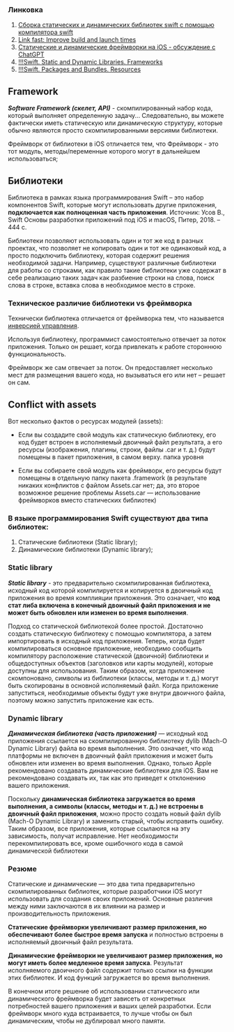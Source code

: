 ### Линковка

1. [Сборка статических и динамических библиотек swift с помощью компилятора swift ](https://libeldoc.bsuir.by/bitstream/123456789/43790/1/Yurchenko_Sborka.pdf)
2. [Link fast: Improve build and launch times](https://developer.apple.com/videos/play/wwdc2022/110362/)
3. [Статические и динамические фреймворки на iOS - обсуждение с ChatGPT](https://vc.ru/dev/570484-staticheskie-i-dinamicheskie-freymvorki-na-ios-obsuzhdenie-s-chatgpt)
4. [!!!Swift. Static and Dynamic Libraries. Frameworks](https://maxim-kryloff.medium.com/swift-static-and-dynamic-libraries-frameworks-343952d3011e)
5. [!!!Swift. Packages and Bundles. Resources](https://maxim-kryloff.medium.com/swift-packages-and-bundles-resources-82f06c66b19e)

## Framework

***Software Framework (скелет, API)*** - скомпилированный набор кода, который выполняет определенную задачу... Cледовательно, вы можете фактически иметь статическую или динамическую структуру, которые обычно являются просто скомпилированными версиями библиотеки.

Фреймворк от библиотеки в iOS отличается тем, что Фреймворк - это тот модуль, методы/переменные которого могут в дальнейшем использоваться;

## Библиотеки

Библиотека в рамках языка программирования Swift – это набор компонентов Swift, которые могут использовать другие приложения, __подключается как полноценная часть приложения__. Источник: Усов В., Swift Основы разработки приложений под iOS и macOS, Питер, 2018. – 444 с.

Библиотеки позволяют использовать один и тот же код в разных проектах, что позволяет не копировать один и тот же одинаковый код, а просто подключить библиотеку, которая содержит решения необходимой задачи. Например, существуют различные библиотеки для работы со строками, как правило такие библиотеки уже содержат в себе реализацию таких задач как разбиение строки на слова, поиск слова в строке, вставка слова в необходимое место в строке.

### Техническое различие библиотеки vs фреймворка

Технически библиотека отличается от фреймворка тем, что называется [инверсией управления](https://ru.wikipedia.org/wiki/Инверсия_управления). 

Используя библиотеку, программист самостоятельно отвечает за поток приложения. Только он решает, когда привлекать к работе стороннюю функциональность.

Фреймворк же сам отвечает за поток. Он предоставляет несколько мест для размещения вашего кода, но вызываться его или нет – решает он сам.

## Conflict with assets

Вот несколько фактов о ресурсах модулей (assets):

* Если вы создадите свой модуль как статическую библиотеку, его код будет встроен в исполняемый двоичный файл результата, а его ресурсы (изображения, плагины, строки, файлы .car и т. д.) будут помещены в пакет приложения, в самом верху. папка уровня

* Если вы собираете свой модуль как фреймворк, его ресурсы будут помещены в отдельную папку пакета .framework (в результате никаких конфликтов с файлом Assets.car нет; да, это второе возможное решение проблемы Assets.car — использование фреймворков вместо статических библиотек)

### В языке программирования Swift существуют два типа библиотек:
1. Статические библиотеки (Static library);
2. Динамические библиотеки (Dynamic library);

### Static library

***Static library*** - это предварительно скомпилированная библиотека, исходный код которой компилируется и копируется в двоичный код приложения во время комплияции приложения. Это означает, что **код стат либа включена в конечный двоичный файл приложения и не может быть обновлен или изменен во время выполнения**.

Подход со статической библиотекой более простой. Достаточно создать статическую библиотеку с помощью компилятора, а затем импортировать в исходный код приложения.
Теперь, когда будет компилироваться основное приложение, необходимо сообщить компилятору расположение статической (двоичной) библиотеки и общедоступных объектов (заголовков или карты модулей), которые доступны для использования. Таким образом, когда приложение скомпоновано, символы из библиотеки (классы, методы и т. д.) могут быть скопированы в основной исполняемый файл. Когда приложение запуститься, необходимые объекты будут уже внутри двоичного файла, поэтому можно запустить приложение как есть.

### Dynamic library

***Динамическая библиотека (часть приложения)*** — исходный код приложения ссылается на скомпилированную библиотеку dylib (Mach-O Dynamic Library) файла во время выполнения. Это означает, что код платформы не включен в двоичный файл приложения и может быть обновлен или изменен во время выполнения. Однако, только Apple рекомендовано создавать динамические библиотеки для iOS. Вам не рекомендовано создавать их, так как это приведет к отклонению вашего приложения. 

Поскольку **динамическая библиотека загружается во время выполнения, а символы (классы, методы и т. д.) не встроены в двоичный файл приложения**, можно просто создать новый файл dylib (Mach-O Dynamic Library) и заменить старый, чтобы исправить ошибку. Таким образом, все приложения, которые ссылаются на эту зависимость, получат исправление. Нет необходимости перекомпилировать все, кроме ошибочного кода в самой динамической библиотеки

### Резюме

Cтатические и динамические — это два типа предварительно скомпилированных библиотек, которые разработчики iOS могут использовать для создания своих приложений. Основные различия между ними заключаются в их влиянии на размер и производительность приложения.

**Статические фреймворки увеличивают размер приложения, но обеспечивают более быстрое время запуска** и  полностью встроены в исполняемый двоичный файл результата. 

**Динамические фреймворки не увеличивают размер приложения, но могут иметь более медленное время запуска**. Результат исполняемого двоичного файл содержит только ссылки на функции этих библиотек. И код функций загружается во время выполнения.

В конечном итоге решение об использовании статического или динамического фреймворка будет зависеть от конкретных потребностей вашего приложения и ваших целей разработки. Если фреймворк много куда встраивается, то лучше чтобы он был динамическим, чтобы не дублировал много памяти.



